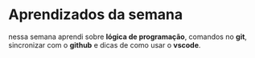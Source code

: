 # Aprendizados da semana
nessa semana aprendi sobre **lógica de programação**, comandos no **git**, sincronizar com o **github** e dicas de como usar o **vscode**.